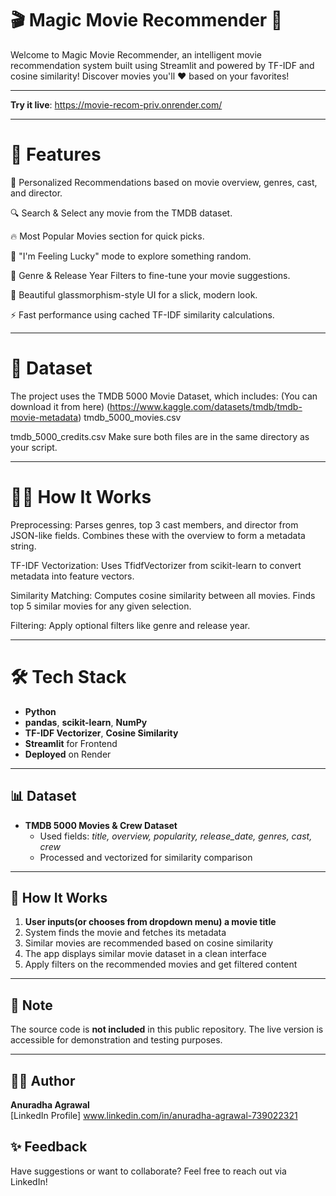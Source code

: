 # 🎬 Magic Movie Recommender 🍿

Welcome to Magic Movie Recommender, an intelligent movie recommendation system built using Streamlit and powered by TF-IDF and cosine similarity! Discover movies you'll ❤️ based on your favorites!

---

**Try it live**: https://movie-recom-priv.onrender.com/

---

# 🚀 Features
🎯 Personalized Recommendations based on movie overview, genres, cast, and director.

🔍 Search & Select any movie from the TMDB dataset.

🔥 Most Popular Movies section for quick picks.

🎲 "I'm Feeling Lucky" mode to explore something random.

🧰 Genre & Release Year Filters to fine-tune your movie suggestions.

🎨 Beautiful glassmorphism-style UI for a slick, modern look.

⚡ Fast performance using cached TF-IDF similarity calculations.

---

# 📁 Dataset
The project uses the TMDB 5000 Movie Dataset, which includes:
(You can download it from here)
(https://www.kaggle.com/datasets/tmdb/tmdb-movie-metadata)
tmdb_5000_movies.csv

tmdb_5000_credits.csv
Make sure both files are in the same directory as your script.

---

# 🧑‍💻 How It Works
Preprocessing:
Parses genres, top 3 cast members, and director from JSON-like fields.
Combines these with the overview to form a metadata string.

TF-IDF Vectorization:
Uses TfidfVectorizer from scikit-learn to convert metadata into feature vectors.

Similarity Matching:
Computes cosine similarity between all movies.
Finds top 5 similar movies for any given selection.

Filtering:
Apply optional filters like genre and release year.

---

# 🛠️ Tech Stack

- **Python**
- **pandas**, **scikit-learn**, **NumPy**
- **TF-IDF Vectorizer**, **Cosine Similarity**
- **Streamlit** for Frontend
- **Deployed** on Render 

---

## 📊 Dataset

- **TMDB 5000 Movies & Crew Dataset**
  - Used fields: *title, overview, popularity, release_date, genres, cast, crew*
  - Processed and vectorized for similarity comparison
    
---


## 🚀 How It Works

1. **User inputs(or chooses from dropdown menu) a movie title**
2. System finds the movie and fetches its metadata
3. Similar movies are recommended based on cosine similarity
4. The app displays similar movie dataset in a clean interface
5. Apply filters on the recommended movies and get filtered content 

---

## 📌 Note

The source code is **not included** in this public repository. The live version is accessible for demonstration and testing purposes.

---

## 🙋‍♀️ Author

**Anuradha Agrawal**  
[LinkedIn Profile] www.linkedin.com/in/anuradha-agrawal-739022321

## ✨ Feedback

Have suggestions or want to collaborate? Feel free to reach out via LinkedIn!




